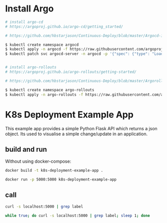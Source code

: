 # Install Argo

```bash
# install argo-cd
# https://argoproj.github.io/argo-cd/getting_started/

# https://github.com/hbstarjason/Continuous-Deploy/blob/master/Argocd-install.md

$ kubectl create namespace argocd
$ kubectl apply -n argocd -f https://raw.githubusercontent.com/argoproj/argo-cd/stable/manifests/install.yaml
$ kubectl patch svc argocd-server -n argocd -p '{"spec": {"type": "LoadBalancer"}}'


# install argo-rollouts
# https://argoproj.github.io/argo-rollouts/getting-started/

# https://github.com/hbstarjason/Continuous-Deploy/blob/master/Argorollout-install.md

$ kubectl create namespace argo-rollouts
$ kubectl apply -n argo-rollouts -f https://raw.githubusercontent.com/argoproj/argo-rollouts/stable/manifests/install.yaml
```



# K8s Deployment Example App

This example app provides a simple Python Flask API which returns a json object.
Its used to visualise a simple change/update in an application.


## build and run
Without using docker-compose:
```bash
docker build -t k8s-deployment-example-app .

docker run -p 5000:5000 k8s-deployment-example-app
```

## call
```bash
curl -s localhost:5000 | grep label

while true; do curl -s localhost:5000 | grep label; sleep 1; done
```
